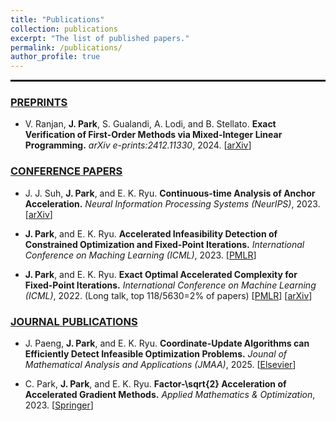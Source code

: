 ```yaml
---
title: "Publications"
collection: publications
excerpt: "The list of published papers."
permalink: /publications/
author_profile: true
---
```


<hr style="border: none; border-top: 2px solid #000; margin: 10px 0;">

### <u>PREPRINTS</u>
- V. Ranjan, **J. Park**, S. Gualandi, A. Lodi, and B. Stellato.
**Exact Verification of First-Order Methods via Mixed-Integer Linear Programming.**
*arXiv e-prints:2412.11330*, 2024.
[[arXiv](https://arxiv.org/abs/2412.11330)]


### <u>CONFERENCE PAPERS</u>
- J. J. Suh, **J. Park**, and E. K. Ryu.
**Continuous-time Analysis of Anchor Acceleration.**
*Neural Information Processing Systems (NeurIPS)*, 2023.
[[arXiv](https://arxiv.org/abs/2304.00771)]

- **J. Park**, and E. K. Ryu.
**Accelerated Infeasibility Detection of Constrained Optimization and Fixed-Point Iterations.**
*International Conference on Maching Learning (ICML)*, 2023.
[[PMLR](https://proceedings.mlr.press/v202/park23k.html)]

- **J. Park**, and E. K. Ryu.
**Exact Optimal Accelerated Complexity for Fixed-Point Iterations.**
*International Conference on Machine Learning (ICML)*, 2022.
(Long talk, top 118/5630=2% of papers)
[[PMLR](https://proceedings.mlr.press/v162/park22c.html)] [[arXiv](https://arxiv.org/abs/2201.11413)]


### <u>JOURNAL PUBLICATIONS</u>
- J. Paeng, **J. Park**, and E. K. Ryu.
**Coordinate-Update Algorithms can Efficiently Detect Infeasible Optimization Problems.**
*Jounal of Mathematical Analysis and Applications (JMAA)*, 2025.
[[Elsevier](https://www.sciencedirect.com/science/article/pii/S0022247X24008473)]

- C. Park, **J. Park**, and E. K. Ryu.
**Factor-\sqrt{2} Acceleration of Accelerated Gradient Methods.**
*Applied Mathematics & Optimization*, 2023.
[[Springer](https://link.springer.com/article/10.1007/s00245-023-10047-9)]
